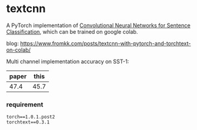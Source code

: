 # textcnn

A PyTorch implementation of [Convolutional Neural Networks for Sentence Classification](https://arxiv.org/abs/1408.5882), which can be trained on google colab. 

blog: https://www.fromkk.com/posts/textcnn-with-pytorch-and-torchtext-on-colab/

Multi channel implementation accuracy on SST-1:

|paper|this|
|---|---|
|47.4|45.7|


### requirement
```
torch==1.0.1.post2
torchtext==0.3.1
```
